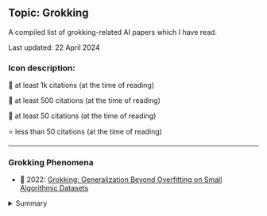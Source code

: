 ## Topic: Grokking

A compiled list of grokking-related AI papers which I have read.

Last updated: 22 April 2024

### Icon description:

🥇 at least 1k citations (at the time of reading)

🥈 at least 500 citations (at the time of reading)

🥉 at least 50 citations (at the time of reading)

⭐ less than 50 citations (at the time of reading)

----

### Grokking Phenomena

* 🥉 2022: [Grokking: Generalization Beyond Overfitting on Small Algorithmic Datasets](https://arxiv.org/pdf/2201.02177.pdf) <br>
<details><summary>Summary</summary> This paper studied the generalization of neural networks on small algorithmically generated datasets, mainly in terms of data efficiency. In particular, they observed that in some situations, the validation accuracy begins to increase from chance level toward (almost) perfect generalization, long after the training accuracy reaches 100% (overfitting). They called this phenomenon “grokking”.
* 🥉 2022: [Towards Understanding Grokking: An Effective Theory of Representation Learning](https://arxiv.org/pdf/2205.10343.pdf) <br>
<details><summary>Summary</summary> This paper’s aim is to study the grokking phenomenon using physics-inspired tools, namely effective theories (microscopic analysis) and phase diagrams (macroscopic analysis). They suggested that the observed generalization in algorithmic datasets is due to the network’s capability of learning good representation of the input embeddings. They also found that grokking occurs when the representation learning is significantly faster compared to the decoder learning. Therefore, with proper hyperparameter tuning (changing the learning rates and weight decay), it is possible to avoid grokking.